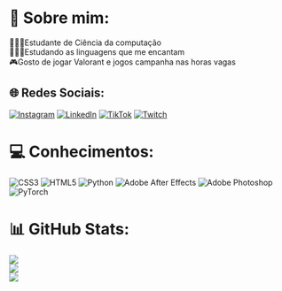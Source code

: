 # 💫 Sobre mim:
🧑🏻‍💻Estudante de Ciência da computação<br>👨🏻‍💻Estudando as linguagens que me encantam<br>🎮Gosto de jogar Valorant e jogos campanha nas horas vagas


## 🌐 Redes Sociais:
[![Instagram](https://img.shields.io/badge/Instagram-%23E4405F.svg?logo=Instagram&logoColor=white)](https://instagram.com/itsthiagow) [![LinkedIn](https://img.shields.io/badge/LinkedIn-%230077B5.svg?logo=linkedin&logoColor=white)](https://linkedin.com/in/itsthiagow) [![TikTok](https://img.shields.io/badge/TikTok-%23000000.svg?logo=TikTok&logoColor=white)](https://tiktok.com/@itsthiagow) [![Twitch](https://img.shields.io/badge/Twitch-%239146FF.svg?logo=Twitch&logoColor=white)](https://twitch.tv/itsthiagow) 

# 💻 Conhecimentos:
![CSS3](https://img.shields.io/badge/css3-%231572B6.svg?style=for-the-badge&logo=css3&logoColor=white) ![HTML5](https://img.shields.io/badge/html5-%23E34F26.svg?style=for-the-badge&logo=html5&logoColor=white) ![Python](https://img.shields.io/badge/python-3670A0?style=for-the-badge&logo=python&logoColor=ffdd54) ![Adobe After Effects](https://img.shields.io/badge/Adobe%20After%20Effects-9999FF.svg?style=for-the-badge&logo=Adobe%20After%20Effects&logoColor=white) ![Adobe Photoshop](https://img.shields.io/badge/adobephotoshop-%2331A8FF.svg?style=for-the-badge&logo=adobephotoshop&logoColor=white) ![PyTorch](https://img.shields.io/badge/PyTorch-%23EE4C2C.svg?style=for-the-badge&logo=PyTorch&logoColor=white)
# 📊 GitHub Stats:
![](https://github-readme-stats.vercel.app/api?username=itsthiagow&theme=nightowl&hide_border=false&include_all_commits=false&count_private=false)<br/>
![](https://github-readme-streak-stats.herokuapp.com/?user=itsthiagow&theme=nightowl&hide_border=false)<br/>
![](https://github-readme-stats.vercel.app/api/top-langs/?username=itsthiagow&theme=nightowl&hide_border=false&include_all_commits=false&count_private=false&layout=compact)

<!-- Proudly created with GPRM ( https://gprm.itsvg.in ) -->
